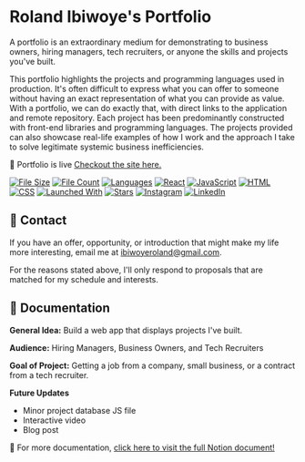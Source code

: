 # Roland Ibiwoye's Portfolio

A portfolio is an extraordinary medium for demonstrating to business owners, hiring managers, tech recruiters, or anyone the skills and projects you've built.

This portfolio highlights the projects and programming languages used in production. It's often difficult to express what you can offer to someone without having an exact representation of what you can provide as value. With a portfolio, we can do exactly that, with direct links to the application and remote repository. Each project has been predominantly constructed with front-end libraries and programming languages. The projects provided can also showcase real-life examples of how I work and the approach I take to solve legitimate systemic business inefficiencies.

🎨 Portfolio is live
[Checkout the site here.](https://rolandayo.vercel.app/)

[![File Size](https://img.shields.io/github/languages/code-size/rolandaayo/portfolio?style=for-the-badge)]()
[![File Count](https://img.shields.io/github/directory-file-count/rolandaayo/portfolio?style=for-the-badge)](https://github.com/rolandaayo/my-portfolio)
[![Languages](https://img.shields.io/github/languages/count/rolandaayo/my-portfolio)](https://github.com/rolandaayo/my-portfolio)
[![React](https://img.shields.io/badge/react-%2320232a.svg?style=for-the-badge&logo=react&logoColor=%2361DAFB)](https://reactjs.org/)
[![JavaScript](https://img.shields.io/badge/javascript-%23323330.svg?style=for-the-badge&logo=javascript&logoColor=%23F7DF1E)](https://developer.mozilla.org/en-US/docs/Learn/JavaScript/First_steps/What_is_JavaScript)
[![HTML](https://img.shields.io/badge/HTML5-E34F26?style=for-the-badge&logo=html5&logoColor=white)](https://www.hostinger.com/tutorials/what-is-html)
[![CSS](https://img.shields.io/badge/CSS3-1572B6?style=for-the-badge&logo=css3&logoColor=white)](https://developer.mozilla.org/en-US/docs/Learn/CSS/First_steps/What_is_CSS)
[![Launched With](https://img.shields.io/badge/vite-%23646CFF.svg?style=for-the-badge&logo=vite&logoColor=white)](https://vitejs.dev/)
[![Stars](https://img.shields.io/github/stars/kvncrtr/portfolio?style=social)](https://github.com/rolandaayo/portfolio/stargazers)
[![Instagram](https://img.shields.io/badge/Instagram-%23E4405F.svg?style=for-the-badge&logo=Instagram&logoColor=white)](https://www.instagram.com/rolandaayo/)
[![LinkedIn](https://img.shields.io/badge/linkedin-%230077B5.svg?style=for-the-badge&logo=linkedin&logoColor=white)](https://www.linkedin.com/in/roland-ibiwoye/)

## 💬 Contact

If you have an offer, opportunity, or introduction that might make my life more interesting, email me at ibiwoyeroland@gmail.com.

For the reasons stated above, I'll only respond to proposals that are matched for my schedule and interests.

## 📖 Documentation

**General Idea:** Build a web app that displays projects I've built.

**Audience:** Hiring Managers, Business Owners, and Tech Recruiters

**Goal of Project:** Getting a job from a company, small business, or a contract from a tech recruiter.

**Future Updates**

- Minor project database JS file
- Interactive video
- Blog post

📃 For more documentation,
[click here to visit the full Notion document!](<[https://www.notion.so/Portfolio-7980257d9fad448eb71d6a90f72bad64?pvs=4](https://supreme-lens-b4e.notion.site/Portfolio-7980257d9fad448eb71d6a90f72bad64)>)
